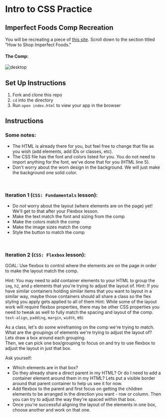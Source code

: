 # Intro to CSS Practice

## Imperfect Foods Comp Recreation

You will be recreating a piece of [this site](https://web.archive.org/web/20220118162321/https://try.imperfectfoods.com/overview). Scroll down to the section titled "How to Shop Imperfect Foods."

#### The Comp:
![desktop](https://user-images.githubusercontent.com/51416773/142955257-7a54498c-c349-41b9-9f22-686aed19e067.png)

## Set Up Instructions
1. Fork and clone this repo
2. `cd` into the directory
3. Run `open index.html` to view your app in the browser

## Instructions
### Some notes:
- The HTML is already there for you, but feel free to change that file as you wish (add elements, add IDs or classes, etc).  
- The CSS file has the font and colors listed for you. You do not need to import anything for the font, we've done that for you (HTML line 5).
- Don't worry about the worn design in the background. We will just make the background one solid color.

<br>

### Iteration 1 (`CSS: Fundamentals` lesson):
- Do *not* worry about the layout (where elements are on the page) yet! We'll get to that after your Flexbox lesson.
- Make the text match the font and sizing from the comp
- Make the colors match the comp
- Make the image sizes match the comp
- Style the button to match the comp

<br>

### Iteration 2 (`CSS: Flexbox` lesson):
GOAL: Use flexbox to control where the elements are on the page in order to make the layout match the comp.  

Hint: You may need to add container elements to your HTML to group the `img`, `h2`, and `p` elements that you're trying to adjust the layout of.
Hint: If you have similar containers holding similar items that you want to layout in a similar way, maybe those containers should all share a class so the flex styling you apply gets applied to all of them
Hint: While some of the layout work will require flexbox properties, there may be other CSS properties you need to tweak as well to fully match the spacing and layout of the comp.  `text-align`, `padding`, `margin`, `width`, etc  

As a class, let's do some wireframing on the comp we're trying to match.  
What are the groupings of elements we're trying to adjust the layout of? Lets draw a box around each grouping.  
Then, we can pick one box/grouping to focus on and try to use flexbox to adjust the layout in just that box.

Ask yourself:  
- Which elements are in that box?  
- Do they already share a direct parent in my HTML?  Or do I need to add a container element around them in my HTML?  Lets put a visible border around that parent container to help us see it for now.  
- Add flexbox to the parent and first focus on getting the children elements to be arranged in the direction you want - row or column.  Then you can try to adjust the way they're spaced within that box.  
- Once you're successful aligning the layout of the elements in one box, choose another and work on that one. 



